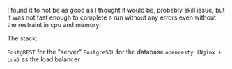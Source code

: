 I found it to not be as good as I thought it would be, probably skill issue, but it was not fast enough to complete a run without any errors even without the restraint in cpu and memory.

The stack:

`PostgREST` for the "server"
`PostgreSQL` for the database
`openresty (Nginx + Lua)` as the load balancer